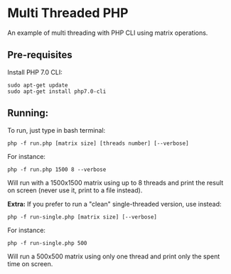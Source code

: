# Multi Threaded PHP

An example of multi threading with PHP CLI using matrix operations.

## Pre-requisites

Install PHP 7.0 CLI:

```
sudo apt-get update
sudo apt-get install php7.0-cli
```

## Running:

To run, just type in bash terminal:

```
php -f run.php [matrix size] [threads number] [--verbose]
```

For instance:

```
php -f run.php 1500 8 --verbose
```

Will run with a 1500x1500 matrix using up to 8 threads and print the result on screen (never use it, print to a file instead).

**Extra:** If you prefer to run a "clean" single-threaded version, use instead:

```
php -f run-single.php [matrix size] [--verbose]
```

For instance:

```
php -f run-single.php 500
```

Will run a 500x500 matrix using only one thread and print only the spent time on screen.
